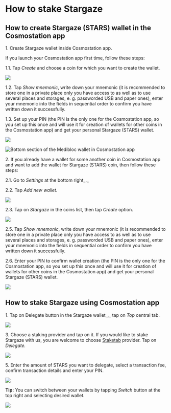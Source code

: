 # How to stake Stargaze

## How to create Stargaze (STARS) wallet in the Cosmostation app

1\. Create Stargaze wallet inside Cosmostation app.&#x20;

If you launch your Cosmostation app first time, follow these steps:

1.1. Tap _Create_ and choose a coin for which you want to create the wallet.&#x20;

![](../../.gitbook/assets/01\_stars.png)

1.2. Tap _Show mnemonic_, write down your mnemonic (it is recommended to store one in a private place only you have access to as well as to use several places and storages, e. g. passworded USB and paper ones), enter your mnemonic into the fields in sequential order to confirm you have written down it successfully.

1.3. Set up your PIN (the PIN is the only one for the Cosmostation app, so you set up this once and will use it for creation of wallets for other coins in the Cosmostation app) and get your personal Stargaze (STARS) wallet.

![](../../.gitbook/assets/02\_stars.png)

![Bottom section of the Medibloc wallet in Cosmostation app](../../.gitbook/assets/03\_stars\_bottom\_sec.png)

2\. If you already have a wallet for some another coin in Cosmostation app and want to add the wallet for Stargaze (STARS) coin, then follow these steps:

2.1. Go to _Settings_ at the bottom right_._

2.2. Tap _Add new wallet._

![](../../.gitbook/assets/04\_stars\_add\_new\_wallet.png)

2.3. Tap on _Stargaze_ in the coins list, then tap _Create_ option.

![](../../.gitbook/assets/03\_stars.png)

2.5. Tap _Show mnemonic_, write down your mnemonic (it is recommended to store one in a private place only you have access to as well as to use several places and storages, e. g. passworded USB and paper ones), enter your mnemonic into the fields in sequential order to confirm you have written down it successfully.

2.6. Enter your PIN to confirm wallet creation (the PIN is the only one for the Cosmostation app, so you set up this once and will use it for creation of wallets for other coins in the Cosmostation app) and get your personal Stargaze (STARS) wallet.

![](../../.gitbook/assets/02\_stars.png)

## How to stake Stargaze using Cosmostation app

1\. Tap on Delegate button in the Stargaze wallet_,_ tap on _Top_ central tab.

![](../../.gitbook/assets/05\_stars.png)

3\. Choose a staking provider and tap on it. If you would like to stake Stargaze with us, you are welcome to choose [Staketab](https://staketab.com) provider. Tap on _Delegate._

![](../../.gitbook/assets/06\_stars.png)

5\. Enter the amount of STARS you want to delegate, select a transaction fee, confirm transaction details and enter your PIN.

![](../../.gitbook/assets/07\_stars\_amount.png)

**Tip:** You can switch between your wallets by tapping _Switch_ button at the top right and selecting desired wallet.

![](../../.gitbook/assets/08\_stars\_tip.png)
